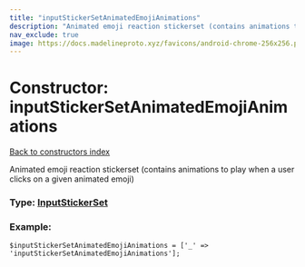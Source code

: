 ```yaml
---
title: "inputStickerSetAnimatedEmojiAnimations"
description: "Animated emoji reaction stickerset (contains animations to play when a user clicks on a given animated emoji)"
nav_exclude: true
image: https://docs.madelineproto.xyz/favicons/android-chrome-256x256.png
---
```

# Constructor: inputStickerSetAnimatedEmojiAnimations  
[Back to constructors index](/API_docs/constructors/index.html)



Animated emoji reaction stickerset (contains animations to play when a user clicks on a given animated emoji)




### Type: [InputStickerSet](/API_docs/types/InputStickerSet.html)


### Example:

```
$inputStickerSetAnimatedEmojiAnimations = ['_' => 'inputStickerSetAnimatedEmojiAnimations'];
```  
